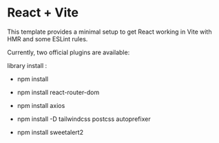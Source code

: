 # React + Vite

This template provides a minimal setup to get React working in Vite with HMR and some ESLint rules.

Currently, two official plugins are available:

library install : 

- npm install

- npm install react-router-dom

- npm install axios

- npm install -D tailwindcss postcss autoprefixer

- npm install sweetalert2
